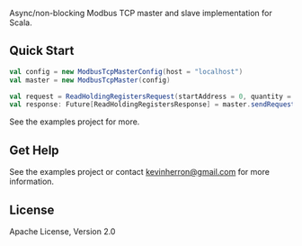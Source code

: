 Async/non-blocking Modbus TCP master and slave implementation for Scala.

Quick Start
--------
  ```scala
  val config = new ModbusTcpMasterConfig(host = "localhost")
  val master = new ModbusTcpMaster(config)

  val request = ReadHoldingRegistersRequest(startAddress = 0, quantity = 10)
  val response: Future[ReadHoldingRegistersResponse] = master.sendRequest(request)
  ```
  
  See the examples project for more.
  
Get Help
--------

See the examples project or contact kevinherron@gmail.com for more information.


License
--------

Apache License, Version 2.0
